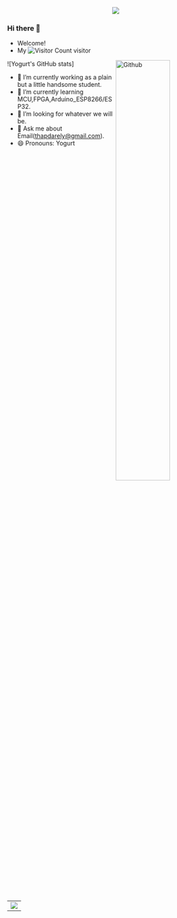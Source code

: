 <!-- 贪吃蛇代码贡献图 -->
<div align="center"><img src="https://cdn.jsdelivr.net/gh/sun0225SUN/sun0225SUN/contribution-snake/github-contribution-grid-snake.svg" /></div>

### Hi there 👋
- Welcome!
- My ![Visitor Count](https://profile-counter.glitch.me/Yogurt-994/count.svg) visitor

<!-- Any image aligned to the right. Beware the width -->
![Yogurt's GitHub stats]<img width="50%" align="right" alt="Github" src="https://github-readme-stats.vercel.app/api?username=Yogurt-994&show_icons=true&theme=radical" />

- 🔭 I’m currently working as a plain but a little handsome student.
- 🌱 I’m currently learning MCU,FPGA,Arduino_ESP8266/ESP32.
- 🤔 I’m looking for whatever we will be.
- 💬 Ask me about Email(thapdarely@gmail.com).
- 😄 Pronouns: Yogurt


<!-- GitHub Activity Graph -->
<table align="center">
  <tr>
    <td colspan="2">
      <img src="https://activity-graph.herokuapp.com/graph?username=YOgurt-994&theme=xcode&bg_color=FF000000&hide_border=true" />
    </td>
  </tr>
</table>

<!--START_SECTION:waka-->
<!--END_SECTION:waka-->
